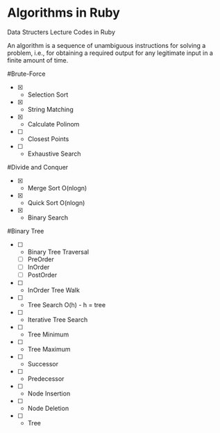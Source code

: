 # Algorithms in Ruby
Data Structers Lecture Codes in Ruby

An algorithm is a sequence of unambiguous instructions for solving a problem, i.e., for obtaining a required output for any legitimate input in a finite amount of time.

#Brute-Force


 -  [x] - Selection Sort
 -  [x] - String Matching
 -  [x] - Calculate Polinom
 -  [ ] - Closest Points
 -  [ ] - Exhaustive Search

#Divide and Conquer

  - [x] - Merge Sort O(nlogn)
  - [x] - Quick Sort O(nlogn)
  - [x] - Binary Search

#Binary Tree
  - [ ] - Binary Tree Traversal
    - [ ] PreOrder
    - [ ] InOrder
    - [ ] PostOrder
  - [ ] - InOrder Tree Walk
  - [ ] - Tree Search O(h) - h = tree
  - [ ] - Iterative Tree Search
  - [ ] - Tree Minimum
  - [ ] - Tree Maximum
  - [ ] - Successor
  - [ ] - Predecessor
  - [ ] - Node Insertion
  - [ ] - Node Deletion
  - [ ] - Tree
